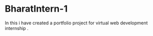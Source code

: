 # BharatIntern-1
In this i have created a portfolio project for virtual web development internship .

